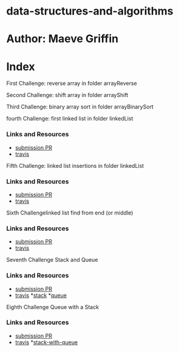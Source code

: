 # data-structures-and-algorithms

# Author: Maeve Griffin

# Index
First Challenge: reverse array
in folder arrayReverse 

Second Challenge: shift array
in folder arrayShift

Third Challenge: binary array sort
in folder arrayBinarySort

fourth Challenge: first linked list 
in folder linkedList
### Links and Resources
* [submission PR](https://github.com/adoxic-401-advanced-javascript/data-structures-and-algorithms/pull/4)
* [travis](https://travis-ci.com/adoxic-401-advanced-javascript/data-structures-and-algorithms/builds/129556089)

Fifth Challenge: linked list insertions 
in folder linkedList
### Links and Resources
* [submission PR](https://github.com/adoxic-401-advanced-javascript/data-structures-and-algorithms/pull/5)
* [travis](https://travis-ci.com/adoxic-401-advanced-javascript/data-structures-and-algorithms/builds/129564432)

Sixth Challengelinked list find from end (or middle)
### Links and Resources
* [submission PR](https://github.com/adoxic-401-advanced-javascript/data-structures-and-algorithms/pull/6)
* [travis](https://travis-ci.com/adoxic-401-advanced-javascript/data-structures-and-algorithms/builds/129566371)

Seventh Challenge Stack and Queue
### Links and Resources
* [submission PR](https://github.com/adoxic-401-advanced-javascript/data-structures-and-algorithms/pull/8)
* [travis](https://github.com/adoxic-401-advanced-javascript/data-structures-and-algorithms/pull/8/checks?check_run_id=249229978)
*[stack](./Challenges/stackAndQueue/stack.js)
*[queue](./Challenges/stackAndQueue/queue.js)


Eighth Challenge Queue with a Stack
### Links and Resources
* [submission PR](https://github.com/adoxic-401-advanced-javascript/data-structures-and-algorithms/pull/9)
* [travis](https://travis-ci.com/adoxic-401-advanced-javascript/data-structures-and-algorithms/builds/130554166)
*[stack-with-queue](./Challenges/queueWithStack/queue-with-stacks.js)
